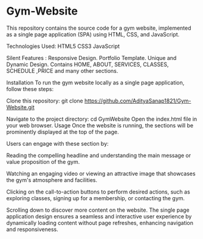 # Gym-Website
This repository contains the source code for a gym website, implemented as a single page application (SPA) using HTML, CSS, and JavaScript.

Technologies Used:
HTML5
CSS3
JavaScript

Silent Features :
Responsive Design.
Portfolio Template.
Unique and Dynamic Design.
Contains HOME, ABOUT, SERVICES, CLASSES, SCHEDULE ,PRICE and many other sections.

Installation
To run the gym website locally as a single page application, follow these steps:

Clone this repository: git clone https://github.com/AdityaSanap1821/Gym-Website.git

Navigate to the project directory: cd GymWebsite
Open the index.html file in your web browser.
Usage
Once the website is running, the sections will be prominently displayed at the top of the page. 

Users can engage with these section by:

Reading the compelling headline and understanding the main message or value proposition of the gym.

Watching an engaging video or viewing an attractive image that showcases the gym's atmosphere and facilities.

Clicking on the call-to-action buttons to perform desired actions, such as exploring classes, signing up for a membership, or contacting the gym.

Scrolling down to discover more content on the website. The single page application design ensures a seamless and interactive user experience by dynamically loading content without page refreshes, enhancing navigation and responsiveness.
